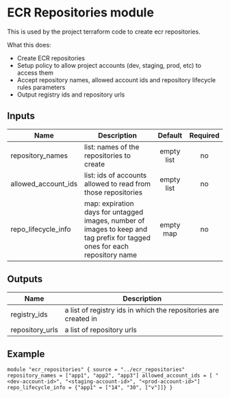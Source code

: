 # ECR Repositories module

This is used by the project terraform code to create ecr repositories.

What this does:
  - Create ECR repositories
  - Setup policy to allow project accounts (dev, staging, prod, etc) to access them
  - Accept repository names, allowed account ids and repository lifecycle rules parameters
  - Output registry ids and repository urls 


## Inputs

| Name | Description | Default | Required |
|------|-------------|:-----:|:-----:|
| repository_names | list: names of the repositories to create | empty list | no |
| allowed_account_ids | list: ids of accounts allowed to read from those repositories | empty list | no |
| repo_lifecycle_info | map: expiration days for untagged images, number of images to keep and tag prefix for tagged ones for each repository name | empty map | no |

## Outputs

| Name | Description |
|------|-------------|
| registry_ids | a list of registry ids in which the repositories are created in |
| repository_urls | a list of repository urls |

## Example

`
module "ecr_repositories" {
  source = "../ecr_repositories"
  repository_names = ["app1", "app2", "app3"]
  allowed_account_ids = [ "<dev-account-id>", "<staging-account-id>", "<prod-account-id>"]
  repo_lifecycle_info = {"app1" = ["14", "30", ["v"]]}
}
`
